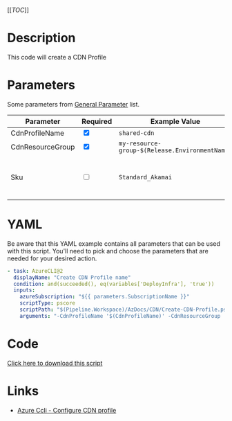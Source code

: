 [[_TOC_]]

# Description

This code will create a CDN Profile

# Parameters

Some parameters from [General Parameter](/Azure/Azure-CLI-Snippets) list.

| Parameter                                         | Required                        | Example Value                                  | Description                                                                                                                                                                                                               |
| ------------------------------------------------- | ------------------------------- | ---------------------------------------------- | ------------------------------------------------------------------------------------------------------------------------------------------------------------------------------------------------------------------------- |
| CdnProfileName                                    | <input type="checkbox" checked> | `shared-cdn`                                   | The name of the cdn profile.                                                                                                                                                       |
| CdnResourceGroup                                 | <input type="checkbox" checked> | `my-resource-group-$(Release.EnvironmentName)` | The name of the resource group                                                                                                                                                          |
| Sku                                               | <input type="checkbox">         | `Standard_Akamai`                              | Sku options. Options are currently :  `Custom_Version`, `Premium_Verizon` `Standard_Akamai`, `Standard_ChinaCdn`,`Standard_Microsoft`,   `Standard_Verizon`                                                                                                                         |

# YAML

Be aware that this YAML example contains all parameters that can be used with this script. You'll need to pick and choose the parameters that are needed for your desired action.

```yaml
- task: AzureCLI@2
  displayName: "Create CDN Profile name"
  condition: and(succeeded(), eq(variables['DeployInfra'], 'true'))
  inputs:
    azureSubscription: "${{ parameters.SubscriptionName }}"
    scriptType: pscore
    scriptPath: "$(Pipeline.Workspace)/AzDocs/CDN/Create-CDN-Profile.ps1"
    arguments: "-CdnProfileName '$(CdnProfileName)' -CdnResourceGroup '$(CdnResourceGroup)' -Sku '$(Sku)'"
```

# Code

[Click here to download this script](../../../../src/CDN/CDN/Create-CDN-Profile.ps1)

# Links

- [Azure Ccli - Configure CDN profile](https://docs.microsoft.com/en-us/cli/azure/cdn/profile?view=azure-cli-latest)
